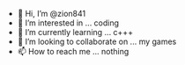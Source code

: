 - 👋 Hi, I’m @zion841
- 👀 I’m interested in ... coding
- 🌱 I’m currently learning ... c+++
- 💞️ I’m looking to collaborate on ... my games
- 📫 How to reach me ... nothing

